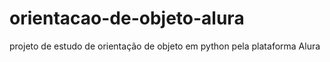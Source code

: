 # orientacao-de-objeto-alura
projeto de estudo de orientação de objeto em python pela plataforma Alura
